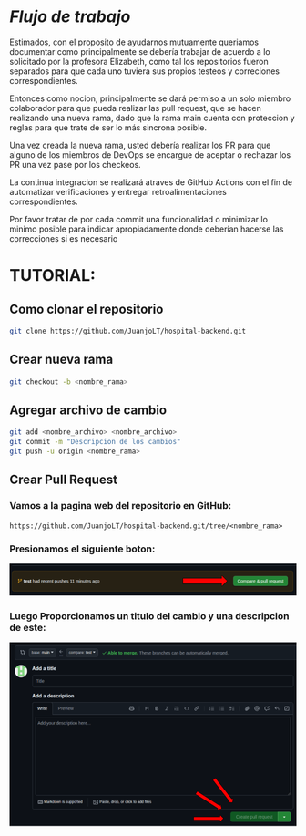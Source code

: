 # *Flujo de trabajo*
Estimados, con el proposito de ayudarnos mutuamente queriamos documentar como principalmente se debería trabajar de acuerdo a lo solicitado por la profesora Elizabeth, como tal los repositorios fueron separados para que cada uno tuviera sus propios testeos y correciones correspondientes.

Entonces como nocion, principalmente se dará permiso a un solo miembro colaborador para que pueda realizar las pull request, que se hacen realizando una nueva rama, dado que la rama main cuenta con proteccion y reglas para que trate de ser
lo más sincrona posible.

Una vez creada la nueva rama, usted debería realizar los PR para que alguno de los miembros de DevOps se encargue de aceptar o rechazar los PR una vez pase por los checkeos.

La continua integracion se realizará atraves de GitHub Actions con el fin de automatizar verificaciones y entregar retroalimentaciones correspondientes.

Por favor tratar de por cada commit una funcionalidad o minimizar lo minimo posible para indicar apropiadamente donde deberían hacerse las correcciones si es necesario

# TUTORIAL:

## Como clonar el repositorio
```sh
git clone https://github.com/JuanjoLT/hospital-backend.git
```

## Crear nueva rama
```sh
git checkout -b <nombre_rama>
```

## Agregar archivo de cambio
```sh
git add <nombre_archivo> <nombre_archivo>
git commit -m "Descripcion de los cambios"
git push -u origin <nombre_rama>
```

## Crear Pull Request
### Vamos a la pagina web del repositorio en GitHub:
```
https://github.com/JuanjoLT/hospital-backend.git/tree/<nombre_rama>
```
### Presionamos el siguiente boton:

![Create Pull Request](./public/images/CreatePR.png)

### Luego Proporcionamos un titulo del cambio y una descripcion de este:

![Create Cambios](./public/images/CreateCambios.png)

